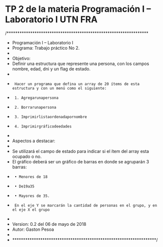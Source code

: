 # TP 2 de la materia Programación I – Laboratorio I UTN FRA 
/******************************************************************
 * Programación I – Laboratorio I
 * Programa: Trabajo práctico No 2.
 *
 * Objetivo:
 * Definir una estructura que represente una persona, con los campos nombre, edad, dni y un flag de estado.
 *
 *	    Hacer un programa que defina un array de 20 ítems de esta estructura y con un menú como el siguiente:
 *      1. Agregarunapersona
 *      2. Borrarunapersona
 *      3. Imprimirlistaordenadapornombre
 *      4. Imprimirgráficodeedades
 *
 * Aspectos a destacar:
 *
 *   Se utilizará el campo de estado para indicar si el ítem del array esta ocupado o no.
 *   El gráfico deberá ser un gráfico de barras en donde se agruparán 3 barras:
 *      • Menores de 18
 *      • De19a35
 *      • Mayores de 35.
 *      En el eje Y se marcarán la cantidad de personas en el grupo, y en el eje X el grupo
 *
 * Version: 0.2 del 06 de mayo de 2018
 * Autor: Gaston Pesoa
 *
 * *******************************************************************/
